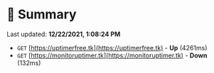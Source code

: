 # 📖 Summary
Last updated: **12/22/2021, 1:08:24 PM**

- `GET` [https://uptimerfree.tk](https://uptimerfree.tk) - **Up** (4261ms)
- `GET` [https://monitoruptimer.tk](https://monitoruptimer.tk) - **Down** (132ms)
